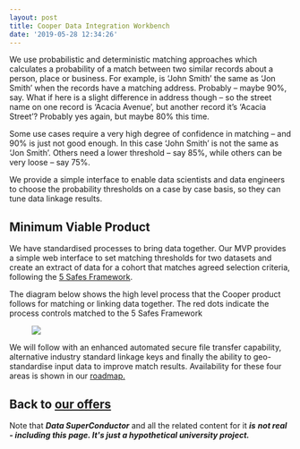 ```yaml
---
layout: post
title: Cooper Data Integration Workbench
date: '2019-05-28 12:34:26'
---
```


We use probabilistic and deterministic matching approaches which calculates a probability of a match between two similar records about a person, place or business. For example, is ‘John Smith’ the same as ‘Jon Smith’ when the records have a matching address. Probably – maybe 90%, say. What if here is a slight difference in address though – so the street name on one record is ‘Acacia Avenue’, but another record it’s ‘Acacia Street’? Probably yes again, but maybe 80% this time.

Some use cases require a very high degree of confidence in matching – and 90% is just not good enough. In this case ‘John Smith’ is not the same as ‘Jon Smith’. Others need a lower threshold – say 85%, while others can be very loose – say 75%.

We provide a simple interface to enable data scientists and data engineers to choose the probability thresholds on a case by case basis, so they can tune data linkage results.

## Minimum Viable Product

We have standardised processes to bring data together. Our MVP provides a simple web interface to set matching thresholds for two datasets and create an extract of data for a cohort that matches agreed selection criteria, following the [5 Safes Framework](http://www.abs.gov.au/ausstats/abs@.nsf/Latestproducts/1160.0Main%20Features4Aug%202017?opendocument&tabname=S).

The diagram below shows the high level process that the Cooper product follows for matching or linking data together. The red dots indicate the process controls matched to the 5 Safes Framework

<figure class="kg-card kg-image-card"><img src="https://www.lucidchart.com/publicSegments/view/0aa36009-ecda-4904-ae29-ba7f96f54bae/image.png" class="kg-image"></figure>

We will follow with an enhanced automated secure file transfer capability, alternative industry standard linkage keys and finally the ability to geo-standardise input data to improve match results. Availability for these four areas is shown in our [roadmap.](https://datajps.com/data-superconductor-roadmap/)

## Back to [our offers](https://datajps.com/data-superconductor-offers-and-mvp)

Note that **_Data SuperConductor_** and all the related content for it **_is_**  **_not real - including this page. It's just a hypothetical university project._**

